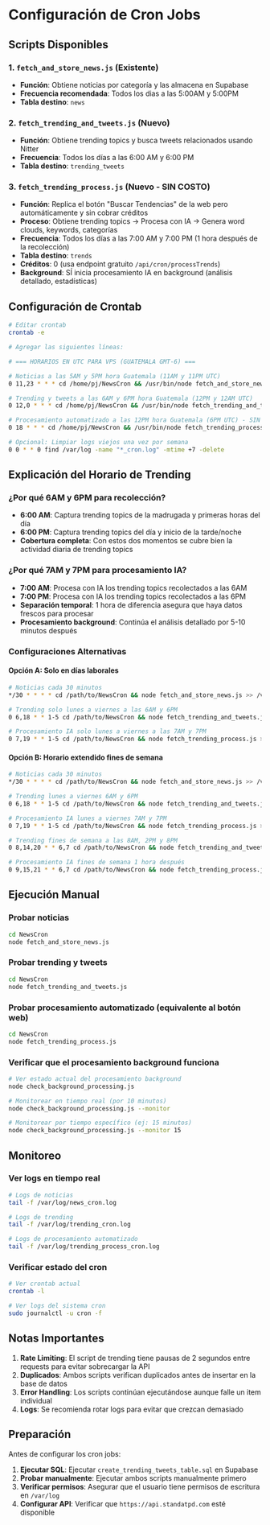 # Configuración de Cron Jobs

## Scripts Disponibles

### 1. `fetch_and_store_news.js` (Existente)
- **Función**: Obtiene noticias por categoría y las almacena en Supabase
- **Frecuencia recomendada**: Todos los dias a las 5:00AM y 5:00PM
- **Tabla destino**: `news`

### 2. `fetch_trending_and_tweets.js` (Nuevo)
- **Función**: Obtiene trending topics y busca tweets relacionados usando Nitter
- **Frecuencia**: Todos los días a las 6:00 AM y 6:00 PM
- **Tabla destino**: `trending_tweets`

### 3. `fetch_trending_process.js` (Nuevo - SIN COSTO)
- **Función**: Replica el botón "Buscar Tendencias" de la web pero automáticamente y sin cobrar créditos
- **Proceso**: Obtiene trending topics → Procesa con IA → Genera word clouds, keywords, categorías  
- **Frecuencia**: Todos los días a las 7:00 AM y 7:00 PM (1 hora después de la recolección)
- **Tabla destino**: `trends` 
- **Créditos**: 0 (usa endpoint gratuito `/api/cron/processTrends`)
- **Background**: SÍ inicia procesamiento IA en background (análisis detallado, estadísticas)

## Configuración de Crontab

```bash
# Editar crontab
crontab -e

# Agregar las siguientes líneas:

# === HORARIOS EN UTC PARA VPS (GUATEMALA GMT-6) ===

# Noticias a las 5AM y 5PM hora Guatemala (11AM y 11PM UTC)
0 11,23 * * * cd /home/pj/NewsCron && /usr/bin/node fetch_and_store_news.js >> cron_news.log 2>&1

# Trending y tweets a las 6AM y 6PM hora Guatemala (12PM y 12AM UTC)
0 12,0 * * * cd /home/pj/NewsCron && /usr/bin/node fetch_trending_and_tweets.js >> trending_cron.log 2>&1

# Procesamiento automatizado a las 12PM hora Guatemala (6PM UTC) - SIN COSTO
0 18 * * * cd /home/pj/NewsCron && /usr/bin/node fetch_trending_process.js >> trending_process_cron.log 2>&1

# Opcional: Limpiar logs viejos una vez por semana
0 0 * * 0 find /var/log -name "*_cron.log" -mtime +7 -delete
```

## Explicación del Horario de Trending

### ¿Por qué 6AM y 6PM para recolección?
- **6:00 AM**: Captura trending topics de la madrugada y primeras horas del día
- **6:00 PM**: Captura trending topics del día y inicio de la tarde/noche
- **Cobertura completa**: Con estos dos momentos se cubre bien la actividad diaria de trending topics

### ¿Por qué 7AM y 7PM para procesamiento IA?
- **7:00 AM**: Procesa con IA los trending topics recolectados a las 6AM
- **7:00 PM**: Procesa con IA los trending topics recolectados a las 6PM  
- **Separación temporal**: 1 hora de diferencia asegura que haya datos frescos para procesar
- **Procesamiento background**: Continúa el análisis detallado por 5-10 minutos después

### Configuraciones Alternativas

#### Opción A: Solo en días laborales
```bash
# Noticias cada 30 minutos
*/30 * * * * cd /path/to/NewsCron && node fetch_and_store_news.js >> /var/log/news_cron.log 2>&1

# Trending solo lunes a viernes a las 6AM y 6PM
0 6,18 * * 1-5 cd /path/to/NewsCron && node fetch_trending_and_tweets.js >> /var/log/trending_cron.log 2>&1

# Procesamiento IA solo lunes a viernes a las 7AM y 7PM  
0 7,19 * * 1-5 cd /path/to/NewsCron && node fetch_trending_process.js >> /var/log/trending_process_cron.log 2>&1
```

#### Opción B: Horario extendido fines de semana
```bash
# Noticias cada 30 minutos
*/30 * * * * cd /path/to/NewsCron && node fetch_and_store_news.js >> /var/log/news_cron.log 2>&1

# Trending lunes a viernes 6AM y 6PM
0 6,18 * * 1-5 cd /path/to/NewsCron && node fetch_trending_and_tweets.js >> /var/log/trending_cron.log 2>&1

# Procesamiento IA lunes a viernes 7AM y 7PM
0 7,19 * * 1-5 cd /path/to/NewsCron && node fetch_trending_process.js >> /var/log/trending_process_cron.log 2>&1

# Trending fines de semana a las 8AM, 2PM y 8PM
0 8,14,20 * * 6,7 cd /path/to/NewsCron && node fetch_trending_and_tweets.js >> /var/log/trending_cron.log 2>&1

# Procesamiento IA fines de semana 1 hora después
0 9,15,21 * * 6,7 cd /path/to/NewsCron && node fetch_trending_process.js >> /var/log/trending_process_cron.log 2>&1
```

## Ejecución Manual

### Probar noticias
```bash
cd NewsCron
node fetch_and_store_news.js
```

### Probar trending y tweets
```bash
cd NewsCron
node fetch_trending_and_tweets.js
```

### Probar procesamiento automatizado (equivalente al botón web)
```bash
cd NewsCron
node fetch_trending_process.js
```

### Verificar que el procesamiento background funciona
```bash
# Ver estado actual del procesamiento background
node check_background_processing.js

# Monitorear en tiempo real (por 10 minutos)
node check_background_processing.js --monitor

# Monitorear por tiempo específico (ej: 15 minutos)
node check_background_processing.js --monitor 15
```

## Monitoreo

### Ver logs en tiempo real
```bash
# Logs de noticias
tail -f /var/log/news_cron.log

# Logs de trending
tail -f /var/log/trending_cron.log

# Logs de procesamiento automatizado
tail -f /var/log/trending_process_cron.log
```

### Verificar estado del cron
```bash
# Ver crontab actual
crontab -l

# Ver logs del sistema cron
sudo journalctl -u cron -f
```

## Notas Importantes

1. **Rate Limiting**: El script de trending tiene pausas de 2 segundos entre requests para evitar sobrecargar la API
2. **Duplicados**: Ambos scripts verifican duplicados antes de insertar en la base de datos
3. **Error Handling**: Los scripts continúan ejecutándose aunque falle un item individual
4. **Logs**: Se recomienda rotar logs para evitar que crezcan demasiado

## Preparación

Antes de configurar los cron jobs:

1. **Ejecutar SQL**: Ejecutar `create_trending_tweets_table.sql` en Supabase
2. **Probar manualmente**: Ejecutar ambos scripts manualmente primero
3. **Verificar permisos**: Asegurar que el usuario tiene permisos de escritura en `/var/log`
4. **Configurar API**: Verificar que `https://api.standatpd.com` esté disponible 
